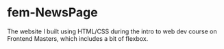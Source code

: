 # fem-NewsPage
The website I built using HTML/CSS during the intro to web dev course on Frontend Masters, which includes a bit of flexbox.
